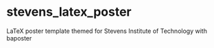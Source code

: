 # stevens_latex_poster
LaTeX poster template themed for Stevens Institute of Technology with baposter
